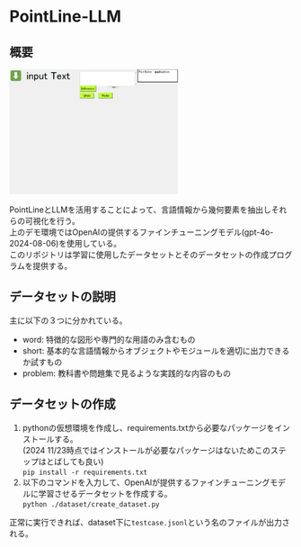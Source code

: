 # PointLine-LLM
## 概要
<img src="./pointline_llm_demo.gif" alt="pointline_llm_demo" width="300">  

PointLineとLLMを活用することによって、言語情報から幾何要素を抽出しそれらの可視化を行う。  
上のデモ環境ではOpenAIの提供するファインチューニングモデル(gpt-4o-2024-08-06)を使用している。  
このリポジトリは学習に使用したデータセットとそのデータセットの作成プログラムを提供する。

## データセットの説明
主に以下の３つに分かれている。
- word: 特徴的な図形や専門的な用語のみ含むもの
- short: 基本的な言語情報からオブジェクトやモジュールを適切に出力できるか試すもの
- problem: 教科書や問題集で見るような実践的な内容のもの
## データセットの作成
1. pythonの仮想環境を作成し、requirements.txtから必要なパッケージをインストールする。  
(2024 11/23時点ではインストールが必要なパッケージはないためこのステップはとばしても良い)  
`pip install -r requirements.txt`
1. 以下のコマンドを入力して、OpenAIが提供するファインチューニングモデルに学習させるデータセットを作成する。  
`python ./dataset/create_dataset.py`  

正常に実行できれば、dataset下に`testcase.jsonl`という名のファイルが出力される。  


